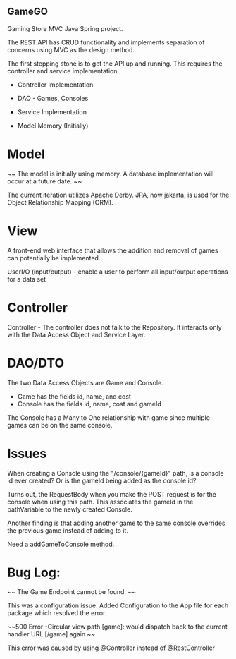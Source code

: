 ## GameGO

Gaming Store MVC Java Spring project.

The REST API has CRUD functionality and implements separation of concerns using MVC as the design method.

The first stepping stone is to get the API up and running. This requires the controller and service implementation.

- Controller Implementation

- DAO - Games, Consoles

- Service Implementation
- Model Memory (Initially)

# Model

~~ The model is initially using memory. A database implementation will occur at a future date. ~~

The current iteration utilizes Apache Derby. JPA, now jakarta, is used for the Object Relationship Mapping (ORM).

# View

A front-end web interface that allows the addition and removal of games can potentially be implemented.

UserI/O (input/output) - enable a user to perform all input/output operations for a data set

# Controller

Controller - The controller does not talk to the Repository. It interacts only with the Data Access Object and Service Layer.

# DAO/DTO

The two Data Access Objects are Game and Console.

- Game has the fields id, name, and cost
- Console has the fields id, name, cost and gameId

The Console has a Many to One relationship with game since multiple games can be on the same console.

# Issues

When creating a Console using the "/console/{gameId}" path, is a console id ever created? Or is the gameId being added as
the console id?

Turns out, the RequestBody when you make the POST request is for the console when using this path. This associates the
gameId in the pathVariable to the newly created Console.

Another finding is that adding another game to the same console overrides the previous game instead of adding to it.

Need a addGameToConsole method.

# Bug Log:

~~ The Game Endpoint cannot be found. ~~

This was a configuration issue. Added Configuration to the App file for each package which resolved the error.

~~500 Error -Circular view path [game]: would dispatch back to the current handler URL [/game] again ~~

This error was caused by using @Controller instead of @RestController
